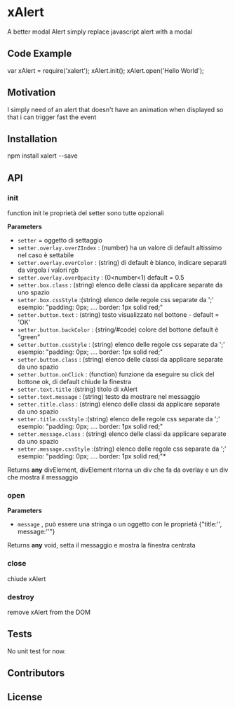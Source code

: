 # xAlert

A better modal Alert 
simply replace javascript alert with a modal

## Code Example

var xAlert = require('xalert');
xAlert.init();
xAlert.open('Hello World');

## Motivation

I simply need of an alert that doesn't have an animation when displayed so that i can trigger fast the event

## Installation

npm install xalert --save

## API
### init

function init
le proprietà del setter sono tutte opzionali

**Parameters**

-   `setter`  = oggetto di settaggio
-   `setter.overlay.overZIndex`  : (number)  ha un valore di default altissimo nel caso è settabile
-   `setter.overlay.overColor`  : (string) di default è bianco, indicare separati da virgola i valori rgb
-   `setter.overlay.overOpacity`  : (0&lt;number&lt;1) default = 0.5
-   `setter.box.class`  : (string) elenco delle classi da applicare separate da uno spazio
-   `setter.box.cssStyle`  :(string) elenco delle regole css separate da ';' esempio: "padding: 0px; .... border: 1px solid red;"
-   `setter.button.text`  : (string) testo visualizzato nel bottone - default = 'OK'
-   `setter.button.backColor`  : (string/#code)  colore del bottone default è "green"
-   `setter.button.cssStyle`  : (string) elenco delle regole css separate da ';' esempio: "padding: 0px; .... border: 1px solid red;"
-   `setter.button.class`  : (string) elenco delle classi da applicare separate da uno spazio
-   `setter.button.onClick`  : (function) funzione da eseguire su click del bottone ok, di default chiude la finestra
-   `setter.text.title`  :(string) titolo di xAlert
-   `setter.text.message`  : (string) testo da mostrare nel messaggio
-   `setter.title.class`  : (string) elenco delle classi da applicare separate da uno spazio
-   `setter.title.cssStyle`  :(string) elenco delle regole css separate da ';' esempio: "padding: 0px; .... border: 1px solid red;"
-   `setter.message.class`  : (string) elenco delle classi da applicare separate da uno spazio
-   `setter.message.cssStyle`  :(string) elenco delle regole css separate da ';' esempio: "padding: 0px; .... border: 1px solid red;"\*

Returns **any** divElement, divElement ritorna un div che fa da overlay e un div che mostra il messaggio


### open

**Parameters**

-   `message`  , può essere una stringa o un oggetto con le proprietà {"title:'', message:''"}

Returns **any** void, setta il messaggio e mostra la finestra centrata

### close

chiude xAlert

### destroy

remove xAlert from the DOM



## Tests

No unit test for now.

## Contributors

## License
